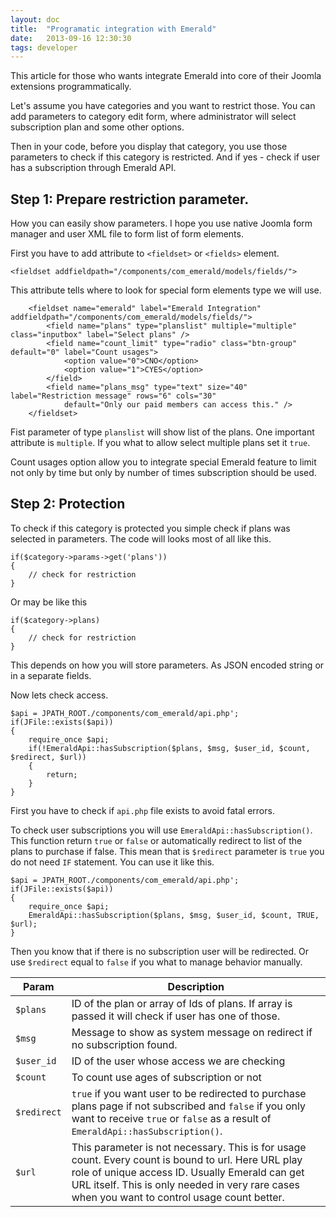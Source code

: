 ```yaml
---
layout: doc
title:  "Programatic integration with Emerald"
date:   2013-09-16 12:30:30
tags: developer
---
```


This article for those who wants integrate Emerald into core of their Joomla extensions programmatically.

Let's assume you have categories and you want to restrict those. You can add parameters to category edit form, where administrator will select subscription plan and some other options.

Then in your code, before you display that category, you use those parameters to check if this category is restricted. And if yes - check if user has a subscription through Emerald API.

## Step 1: Prepare restriction parameter.

How you can easily show parameters. I hope you use native Joomla form manager and user XML file to form list of form elements.

First you have to add attribute to `<fieldset>` or `<fields>` element.

	<fieldset addfieldpath="/components/com_emerald/models/fields/">

This attribute tells where to look for special form elements type we will use.

		<fieldset name="emerald" label="Emerald Integration" addfieldpath="/components/com_emerald/models/fields/">
			<field name="plans" type="planslist" multiple="multiple" class="inputbox" label="Select plans" />
			<field name="count_limit" type="radio" class="btn-group" default="0" label="Count usages">
				<option value="0">CNO</option>
				<option value="1">CYES</option>
			</field>
			<field name="plans_msg" type="text" size="40" label="Restriction message" rows="6" cols="30"
				default="Only our paid members can access this." />
		</fieldset>

Fist parameter of type `planslist` will show list of the plans. One important attribute is `multiple`. If you what to allow select multiple plans set it `true`.

Count usages option allow you to integrate special Emerald feature to limit not only by time but only by number of times subscription should be used.

## Step 2: Protection

To check if this category is protected you simple check if plans was selected in parameters. The code will looks most of all like this.

	if($category->params->get('plans')) 
	{
		// check for restriction
	}

Or may be like this

	if($category->plans) 
	{
		// check for restriction
	}

This depends on how you will store parameters. As JSON encoded string or in a separate fields.

Now lets check access.

	$api = JPATH_ROOT./components/com_emerald/api.php';
	if(JFile::exists($api))
	{
		require_once $api;
		if(!EmeraldApi::hasSubscription($plans, $msg, $user_id, $count, $redirect, $url))
		{
			return;
		}
	}

First you have to check if `api.php` file exists to avoid fatal errors.

To check user subscriptions you will use `EmeraldApi::hasSubscription()`. This function return `true` or `false` or automatically redirect to list of the plans to purchase if false. This mean that is `$redirect` parameter is `true` you do not need `IF` statement. You can use it like this.


	$api = JPATH_ROOT./components/com_emerald/api.php';
	if(JFile::exists($api))
	{
		require_once $api;
		EmeraldApi::hasSubscription($plans, $msg, $user_id, $count, TRUE, $url);
	}

Then you know that if there is no subscription user will be redirected. Or use `$redirect` equal to `false` if you what to manage behavior manually.

Param         | Description
--------------|-------------
`$plans` | ID of the plan or array of Ids of plans. If array is passed it will check if user has one of those.
`$msg` | Message to show as system message on redirect if no subscription found.
`$user_id` | ID of the user whose access we are checking
`$count` | To count use ages of subscription or not
`$redirect` | `true` if you want user to be redirected to purchase plans page if not subscribed and `false` if you only want to receive `true` or `false` as a result of `EmeraldApi::hasSubscription()`.
`$url` | This parameter is not necessary. This is for usage count. Every count is bound to url. Here URL play role of unique access ID. Usually Emerald can get URL itself. This is only needed in very rare cases when you want to control  usage count better.


